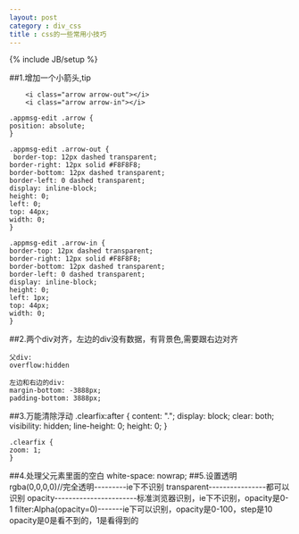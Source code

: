 ```yaml
---
layout: post
category : div_css
title : css的一些常用小技巧
---
```

{% include JB/setup %}

##1.增加一个小箭头,tip

		<i class="arrow arrow-out"></i>
		<i class="arrow arrow-in"></i>

	.appmsg-edit .arrow {
    position: absolute;
	}

	.appmsg-edit .arrow-out {
     border-top: 12px dashed transparent;
    border-right: 12px solid #F8F8F8;
    border-bottom: 12px dashed transparent;
    border-left: 0 dashed transparent;
    display: inline-block;
    height: 0;
    left: 0;
    top: 44px;
    width: 0;
	}

	.appmsg-edit .arrow-in {
    border-top: 12px dashed transparent;
    border-right: 12px solid #F8F8F8;
    border-bottom: 12px dashed transparent;
    border-left: 0 dashed transparent;
    display: inline-block;
    height: 0;
    left: 1px;
    top: 44px;
    width: 0;
	}
##2.两个div对齐，左边的div没有数据，有背景色,需要跟右边对齐

	父div:
	overflow:hidden

	左边和右边的div:
	margin-bottom: -3888px;
	padding-bottom: 3888px;
	
##3.万能清除浮动
	.clearfix:after {
    content: ".";
    display: block;
    clear: both;
    visibility: hidden;
    line-height: 0;
    height: 0;
	}

	.clearfix {
    zoom: 1;
	}
##4.处理父元素里面的空白
		white-space: nowrap;
##5.设置透明
	rgba(0,0,0,0)//完全透明---------ie下不识别
	transparent----------------都可以识别
	opacity-----------------------标准浏览器识别，ie下不识别，opacity是0-1
	filter:Alpha(opacity=0)-------ie下可以识别，opacity是0-100，step是10
	opacity是0是看不到的，1是看得到的
	
	
